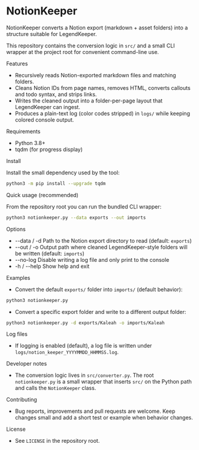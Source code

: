 # NotionKeeper

NotionKeeper converts a Notion export (markdown + asset folders) into a structure suitable for LegendKeeper.

This repository contains the conversion logic in `src/` and a small CLI wrapper at the project root for convenient command-line use.

Features

- Recursively reads Notion-exported markdown files and matching folders.
- Cleans Notion IDs from page names, removes HTML, converts callouts and todo syntax, and strips links.
- Writes the cleaned output into a folder-per-page layout that LegendKeeper can ingest.
- Produces a plain-text log (color codes stripped) in `logs/` while keeping colored console output.

Requirements

- Python 3.8+
- tqdm (for progress display)

Install

Install the small dependency used by the tool:

```bash
python3 -m pip install --upgrade tqdm
```

Quick usage (recommended)

From the repository root you can run the bundled CLI wrapper:

```bash
python3 notionkeeper.py --data exports --out imports
```

Options

- --data / -d    Path to the Notion export directory to read (default: `exports`)
- --out  / -o    Output path where cleaned LegendKeeper-style folders will be written (default: `imports`)
- --no-log       Disable writing a log file and only print to the console
- -h / --help    Show help and exit

Examples

- Convert the default `exports/` folder into `imports/` (default behavior):

```bash
python3 notionkeeper.py
```

- Convert a specific export folder and write to a different output folder:

```bash
python3 notionkeeper.py -d exports/Kaleah -o imports/Kaleah
```

Log files

- If logging is enabled (default), a log file is written under `logs/notion_keeper_YYYYMMDD_HHMMSS.log`.

Developer notes

- The conversion logic lives in `src/converter.py`. The root `notionkeeper.py` is a small wrapper that inserts `src/` on the Python path and calls the `NotionKeeper` class.

Contributing

- Bug reports, improvements and pull requests are welcome. Keep changes small and add a short test or example when behavior changes.

License

- See `LICENSE` in the repository root.
